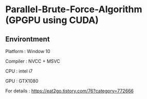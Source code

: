 # Parallel-Brute-Force-Algorithm (GPGPU using CUDA)

## Environtment
<p>Platform : Window 10</p>
<p>Compiler : NVCC + MSVC</p>
<p>CPU : intel i7</p>
<p>GPU : GTX1080</p>

For details : https://eat2go.tistory.com/76?category=772666
